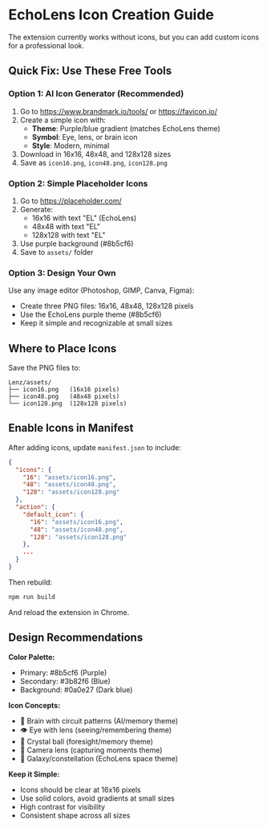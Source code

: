 # EchoLens Icon Creation Guide

The extension currently works without icons, but you can add custom icons for a professional look.

## Quick Fix: Use These Free Tools

### Option 1: AI Icon Generator (Recommended)
1. Go to https://www.brandmark.io/tools/ or https://favicon.io/
2. Create a simple icon with:
   - **Theme**: Purple/blue gradient (matches EchoLens theme)
   - **Symbol**: Eye, lens, or brain icon
   - **Style**: Modern, minimal
3. Download in 16x16, 48x48, and 128x128 sizes
4. Save as `icon16.png`, `icon48.png`, `icon128.png`

### Option 2: Simple Placeholder Icons
1. Go to https://placeholder.com/
2. Generate:
   - 16x16 with text "EL" (EchoLens)
   - 48x48 with text "EL"
   - 128x128 with text "EL"
3. Use purple background (#8b5cf6)
4. Save to `assets/` folder

### Option 3: Design Your Own
Use any image editor (Photoshop, GIMP, Canva, Figma):
- Create three PNG files: 16x16, 48x48, 128x128 pixels
- Use the EchoLens purple theme (#8b5cf6)
- Keep it simple and recognizable at small sizes

## Where to Place Icons

Save the PNG files to:
```
Lenz/assets/
├── icon16.png   (16x16 pixels)
├── icon48.png   (48x48 pixels)
└── icon128.png  (128x128 pixels)
```

## Enable Icons in Manifest

After adding icons, update `manifest.json` to include:

```json
{
  "icons": {
    "16": "assets/icon16.png",
    "48": "assets/icon48.png",
    "128": "assets/icon128.png"
  },
  "action": {
    "default_icon": {
      "16": "assets/icon16.png",
      "48": "assets/icon48.png",
      "128": "assets/icon128.png"
    },
    ...
  }
}
```

Then rebuild:
```powershell
npm run build
```

And reload the extension in Chrome.

## Design Recommendations

**Color Palette:**
- Primary: #8b5cf6 (Purple)
- Secondary: #3b82f6 (Blue)
- Background: #0a0e27 (Dark blue)

**Icon Concepts:**
- 🧠 Brain with circuit patterns (AI/memory theme)
- 👁️ Eye with lens (seeing/remembering theme)
- 🔮 Crystal ball (foresight/memory theme)
- 📸 Camera lens (capturing moments theme)
- 🌌 Galaxy/constellation (EchoLens space theme)

**Keep it Simple:**
- Icons should be clear at 16x16 pixels
- Use solid colors, avoid gradients at small sizes
- High contrast for visibility
- Consistent shape across all sizes
